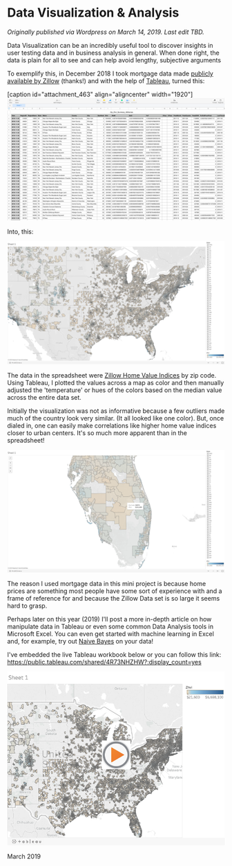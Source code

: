 # Data Visualization & Analysis

*Originally published via Wordpress on March 14, 2019.*
*Last edit TBD.*

Data Visualization can be an incredibly useful tool to discover insights in user testing data and in business analysis in general. When done right, the data is plain for all to see and can help avoid lengthy, subjective arguments

To exemplify this, in December 2018 I took mortgage data made [publicly available by Zillow](https://www.zillow.com/research/data/) (thanks!) and with the help of [Tableau](https://public.tableau.com/profile/jason.james#!/), turned this:

[caption id="attachment_463" align="aligncenter" width="1920"]![Screen Shot 2019-03-14 at 6.04.21 PM](2019-03-14-data-analysis.assets/screen-shot-2019-03-14-at-6.04.21-pm.png)

 

Into, this:

![Screen Shot 2019-03-14 at 6.09.20 PM](2019-03-14-data-analysis.assets/screen-shot-2019-03-14-at-6.09.20-pm-20191116234421266.png)

 

 

The data in the spreadsheet were [Zillow Home Value Indices](https://www.zillow.com/info/whats-the-zillow-home-value-index/) by zip code. Using Tableau, I plotted the values across a map as color and then manually adjusted the 'temperature' or hues of the colors based on the median value across the entire data set.

Initially the visualization was not as informative because a few outliers made much of the country look very similar. (It all looked like one color). But, once dialed in, one can easily make correlations like higher home value indices closer to urban centers. It's so much more apparent than in the spreadsheet!

![Screen Shot 2019-03-14 at 6.10.29 PM](2019-03-14-data-analysis.assets/screen-shot-2019-03-14-at-6.10.29-pm.png)

 

The reason I used mortgage data in this mini project is because home prices are something most people have some sort of experience with and a frame of reference for and because the Zillow Data set is so large it seems hard to grasp.

Perhaps later on this year (2019) I'll post a more in-depth article on how manipulate data in Tableau or even some common Data Analysis tools in Microsoft Excel. You can even get started with machine learning in Excel and, for example, try out [Naive Bayes](https://en.wikipedia.org/wiki/Naive_Bayes_classifier) on your data!

 

I've embedded the live Tableau workbook below or you can follow this link: https://public.tableau.com/shared/4R73NHZHW?:display_count=yes

[![ ](2019-03-14-data-analysis.assets/1_rss.png)](#)

 

 

March 2019
